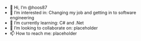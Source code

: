 - 👋 Hi, I’m @hoos87
- 👀 I’m interested in: Changing my job and getting in to software engineering
- 🌱 I’m currently learning: C# and .Net
- 💞️ I’m looking to collaborate on: placeholder
- 📫 How to reach me: placeholder

<!---
hoos87/hoos87 is a ✨ special ✨ repository because its `README.md` (this file) appears on your GitHub profile.
You can click the Preview link to take a look at your changes.
--->
